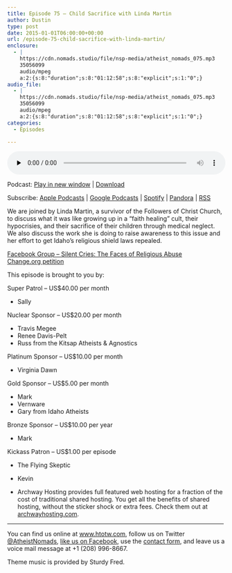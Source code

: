 ```yaml
---
title: Episode 75 – Child Sacrifice with Linda Martin
author: Dustin
type: post
date: 2015-01-01T06:00:00+00:00
url: /episode-75-child-sacrifice-with-linda-martin/
enclosure:
  - |
    https://cdn.nomads.studio/file/nsp-media/atheist_nomads_075.mp3
    35056099
    audio/mpeg
    a:2:{s:8:"duration";s:8:"01:12:58";s:8:"explicit";s:1:"0";}
audio_file:
  - |
    https://cdn.nomads.studio/file/nsp-media/atheist_nomads_075.mp3
    35056099
    audio/mpeg
    a:2:{s:8:"duration";s:8:"01:12:58";s:8:"explicit";s:1:"0";}
categories:
  - Episodes

---
```

<div itemscope itemtype="http://schema.org/AudioObject">
  <meta itemprop="name" content="Episode 75 &#8211; Child Sacrifice with Linda Martin" />
  
  <meta itemprop="uploadDate" content="2014-12-31T23:00:00-07:00" />
  
  <meta itemprop="encodingFormat" content="audio/mpeg" />
  
  <meta itemprop="duration" content="PT1H12M58S" />
  
  <meta itemprop="description" content="We are joined by Linda Martin, a survivor of the Followers of Christ Church, to discuss what it was like growing up in a &quot;faith healing&quot; cult, their hypocrisies, and their sacrifice of their children through medical neglect. We also discuss the work ..." />
  
  <meta itemprop="contentUrl" content="https://dts.podtrac.com/redirect.mp3/cdn.nomads.studio/file/nsp-media/atheist_nomads_075.mp3" />
  
  <meta itemprop="contentSize" content="33.4" />
  </p> 
  
  <div class="powerpress_player" id="powerpress_player_8330">
    <audio class="wp-audio-shortcode" id="audio-5163-74" preload="none" style="width: 100%;" controls="controls"><source type="audio/mpeg" src="https://dts.podtrac.com/redirect.mp3/cdn.nomads.studio/file/nsp-media/atheist_nomads_075.mp3?_=74" /><a href="https://dts.podtrac.com/redirect.mp3/cdn.nomads.studio/file/nsp-media/atheist_nomads_075.mp3">https://dts.podtrac.com/redirect.mp3/cdn.nomads.studio/file/nsp-media/atheist_nomads_075.mp3</a></audio>
  </div>
</div>

<p class="powerpress_links powerpress_links_mp3">
  Podcast: <a href="https://dts.podtrac.com/redirect.mp3/cdn.nomads.studio/file/nsp-media/atheist_nomads_075.mp3" class="powerpress_link_pinw" target="_blank" title="Play in new window" onclick="return powerpress_pinw('https://htotw.com/?powerpress_pinw=5163-podcast');" rel="nofollow">Play in new window</a> | <a href="https://dts.podtrac.com/redirect.mp3/cdn.nomads.studio/file/nsp-media/atheist_nomads_075.mp3" class="powerpress_link_d" title="Download" rel="nofollow" download="atheist_nomads_075.mp3">Download</a>
</p>

<p class="powerpress_links powerpress_subscribe_links">
  Subscribe: <a href="https://podcasts.apple.com/us/podcast/humanists-take-on-the-world/id530050098?mt=2&ls=1" class="powerpress_link_subscribe powerpress_link_subscribe_itunes" target="_blank" title="Subscribe on Apple Podcasts" rel="nofollow">Apple Podcasts</a> | <a href="https://www.google.com/podcasts?feed=aHR0cDovL2F0aGVpc3Rub21hZHMubGlic3luLmNvbS9yc3M%3D" class="powerpress_link_subscribe powerpress_link_subscribe_googleplay" target="_blank" title="Subscribe on Google Podcasts" rel="nofollow">Google Podcasts</a> | <a href="https://open.spotify.com/show/3LzK2xZGike6Tc1GEMtMbr?si=LieN9SNuTpq96smuaUsH8A" class="powerpress_link_subscribe powerpress_link_subscribe_spotify" target="_blank" title="Subscribe on Spotify" rel="nofollow">Spotify</a> | <a href="https://www.pandora.com/podcast/atheist-nomads/PC:10122?corr=62071012&part=ug" class="powerpress_link_subscribe powerpress_link_subscribe_pandora" target="_blank" title="Subscribe on Pandora" rel="nofollow">Pandora</a> | <a href="https://htotw.com/feed/podcast/" class="powerpress_link_subscribe powerpress_link_subscribe_rss" target="_blank" title="Subscribe via RSS" rel="nofollow">RSS</a>
</p>

We are joined by Linda Martin, a survivor of the Followers of Christ Church, to discuss what it was like growing up in a &#8220;faith healing&#8221; cult, their hypocrisies, and their sacrifice of their children through medical neglect. We also discuss the work she is doing to raise awareness to this issue and her effort to get Idaho&#8217;s religious shield laws repealed.

<a href="https://www.facebook.com/groups/silentvictims/" target="_blank" rel="noopener">Facebook Group &#8211; Silent Cries: The Faces of Religious Abuse</a>  
<a href="https://www.change.org/p/idaho-governor-idaho-state-legislature-remove-religious-shield-laws-that-prevent-prosecution-of-child-abuse-due-to-medical-neglect-by-faith-healing-parents" target="_blank" rel="noopener">Change.org petition</a>

This episode is brought to you by:

Super Patrol &#8211; US$40.00 per month  
* Sally

Nuclear Sponsor &#8211; US$20.00 per month  
* Travis Megee  
* Renee Davis-Pelt  
* Russ from the Kitsap Atheists & Agnostics

Platinum Sponsor – US$10.00 per month  
* Virginia Dawn

Gold Sponsor – US$5.00 per month  
* Mark  
* Vernware  
* Gary from Idaho Atheists

Bronze Sponsor &#8211; US$10.00 per year  
* Mark

Kickass Patron &#8211; US$1.00 per episode  
* The Flying Skeptic  
* Kevin

* Archway Hosting provides full featured web hosting for a fraction of the cost of traditional shared hosting. You get all the benefits of shared hosting, without the sticker shock or extra fees. Check them out at <a href="http://archwayhosting.com/" target="_blank" rel="noopener">archwayhosting.com</a>.

<hr width="500" />

You can find us online at <a href="https://www.htotw.com/" target="_blank" rel="noopener">www.htotw.com</a>, follow us on Twitter <a href="https://htotw.com/twitter" target="_blank" rel="noopener">@AtheistNomads</a>, <a href="https://htotw.com/facebook" target="_blank" rel="noopener">like us on Facebook</a>, use the [contact form](https://htotw.com/contact), and leave us a voice mail message at +1 (208) 996-8667.

Theme music is provided by Sturdy Fred.